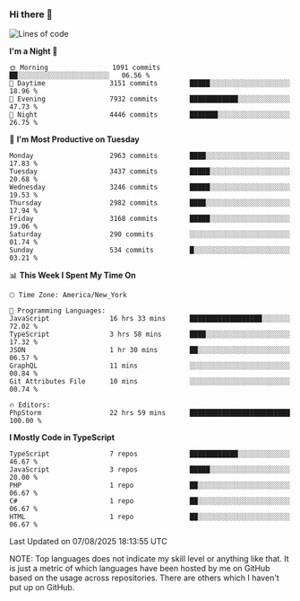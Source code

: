 ### Hi there 👋

<!--
**LynxJinxxy/LynxJinxxy** is a ✨ _special_ ✨ repository because its `README.md` (this file) appears on your GitHub profile.

Here are some ideas to get you started:

- 🔭 I’m currently working on ...
- 🌱 I’m currently learning ...
- 👯 I’m looking to collaborate on ...
- 🤔 I’m looking for help with ...
- 💬 Ask me about ...
- 📫 How to reach me: ...
- 😄 Pronouns: ...
- ⚡ Fun fact: ...
-->

<!--START_SECTION:waka-->
![Lines of code](https://img.shields.io/badge/From%20Hello%20World%20I%27ve%20Written-24.9%20million%20lines%20of%20code-blue)

**I'm a Night 🦉** 

```text
🌞 Morning                1091 commits        ██░░░░░░░░░░░░░░░░░░░░░░░   06.56 % 
🌆 Daytime                3151 commits        █████░░░░░░░░░░░░░░░░░░░░   18.96 % 
🌃 Evening                7932 commits        ████████████░░░░░░░░░░░░░   47.73 % 
🌙 Night                  4446 commits        ███████░░░░░░░░░░░░░░░░░░   26.75 % 
```
📅 **I'm Most Productive on Tuesday** 

```text
Monday                   2963 commits        ████░░░░░░░░░░░░░░░░░░░░░   17.83 % 
Tuesday                  3437 commits        █████░░░░░░░░░░░░░░░░░░░░   20.68 % 
Wednesday                3246 commits        █████░░░░░░░░░░░░░░░░░░░░   19.53 % 
Thursday                 2982 commits        ████░░░░░░░░░░░░░░░░░░░░░   17.94 % 
Friday                   3168 commits        █████░░░░░░░░░░░░░░░░░░░░   19.06 % 
Saturday                 290 commits         ░░░░░░░░░░░░░░░░░░░░░░░░░   01.74 % 
Sunday                   534 commits         █░░░░░░░░░░░░░░░░░░░░░░░░   03.21 % 
```


📊 **This Week I Spent My Time On** 

```text
🕑︎ Time Zone: America/New_York

💬 Programming Languages: 
JavaScript               16 hrs 33 mins      ██████████████████░░░░░░░   72.02 % 
TypeScript               3 hrs 58 mins       ████░░░░░░░░░░░░░░░░░░░░░   17.32 % 
JSON                     1 hr 30 mins        ██░░░░░░░░░░░░░░░░░░░░░░░   06.57 % 
GraphQL                  11 mins             ░░░░░░░░░░░░░░░░░░░░░░░░░   00.84 % 
Git Attributes File      10 mins             ░░░░░░░░░░░░░░░░░░░░░░░░░   00.74 % 

🔥 Editors: 
PhpStorm                 22 hrs 59 mins      █████████████████████████   100.00 % 
```

**I Mostly Code in TypeScript** 

```text
TypeScript               7 repos             ████████████░░░░░░░░░░░░░   46.67 % 
JavaScript               3 repos             █████░░░░░░░░░░░░░░░░░░░░   20.00 % 
PHP                      1 repo              ██░░░░░░░░░░░░░░░░░░░░░░░   06.67 % 
C#                       1 repo              ██░░░░░░░░░░░░░░░░░░░░░░░   06.67 % 
HTML                     1 repo              ██░░░░░░░░░░░░░░░░░░░░░░░   06.67 % 
```




 Last Updated on 07/08/2025 18:13:55 UTC
<!--END_SECTION:waka-->
NOTE: Top languages does not indicate my skill level or anything like that. It is just a metric of which languages have been hosted by me on GitHub based on the usage across repositories. There are others which I haven't put up on GitHub.
